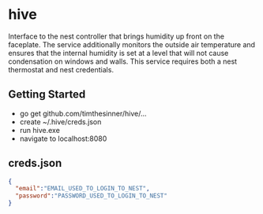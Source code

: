 # hive
Interface to the nest controller that brings humidity up front on the faceplate.  The service additionally monitors the outside air temperature and ensures that the internal humidity is set at a level that will not cause condensation on windows and walls.  This service requires both a nest thermostat and nest credentials.

## Getting Started
* go get github.com/timthesinner/hive/...
* create ~/.hive/creds.json
* run hive.exe
* navigate to localhost:8080

## creds.json
```json
{
  "email":"EMAIL_USED_TO_LOGIN_TO_NEST",
  "password":"PASSWORD_USED_TO_LOGIN_TO_NEST"
}
```
